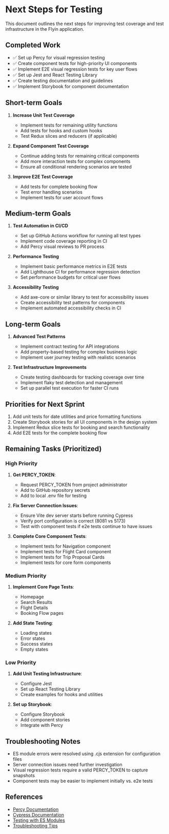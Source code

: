 # Next Steps for Testing

This document outlines the next steps for improving test coverage and test infrastructure in the Flyin application.

## Completed Work

- ✅ Set up Percy for visual regression testing
- ✅ Create component tests for high-priority UI components
- ✅ Implement E2E visual regression tests for key user flows
- ✅ Set up Jest and React Testing Library
- ✅ Create testing documentation and guidelines
- ✅ Implement Storybook for component documentation

## Short-term Goals

1. **Increase Unit Test Coverage**
   - Implement tests for remaining utility functions
   - Add tests for hooks and custom hooks
   - Test Redux slices and reducers (if applicable)

2. **Expand Component Test Coverage**
   - Continue adding tests for remaining critical components
   - Add more interaction tests for complex components
   - Ensure all conditional rendering scenarios are tested

3. **Improve E2E Test Coverage**
   - Add tests for complete booking flow
   - Test error handling scenarios
   - Implement tests for user account flows

## Medium-term Goals

1. **Test Automation in CI/CD**
   - Set up GitHub Actions workflow for running all test types
   - Implement code coverage reporting in CI
   - Add Percy visual reviews to PR process

2. **Performance Testing**
   - Implement basic performance metrics in E2E tests
   - Add Lighthouse CI for performance regression detection
   - Set performance budgets for critical user flows

3. **Accessibility Testing**
   - Add axe-core or similar library to test for accessibility issues
   - Create accessibility test patterns for components
   - Implement automated accessibility checks in CI

## Long-term Goals

1. **Advanced Test Patterns**
   - Implement contract testing for API integrations
   - Add property-based testing for complex business logic
   - Implement user journey testing with realistic scenarios

2. **Test Infrastructure Improvements**
   - Create testing dashboards for tracking coverage over time
   - Implement flaky test detection and management
   - Set up parallel test execution for faster CI runs

## Priorities for Next Sprint

1. Add unit tests for date utilities and price formatting functions
2. Create Storybook stories for all UI components in the design system
3. Implement Redux slice tests for booking and search functionality
4. Add E2E tests for the complete booking flow

## Remaining Tasks (Prioritized)

### High Priority
1. **Get PERCY_TOKEN**: 
   - Request PERCY_TOKEN from project administrator
   - Add to GitHub repository secrets
   - Add to local .env file for testing

2. **Fix Server Connection Issues**:
   - Ensure Vite dev server starts before running Cypress
   - Verify port configuration is correct (8081 vs 5173)
   - Test with component tests if e2e tests continue to have issues

3. **Complete Core Component Tests**:
   - Implement tests for Navigation component
   - Implement tests for Flight Card component
   - Implement tests for Trip Proposal Cards
   - Implement tests for core form components

### Medium Priority
1. **Implement Core Page Tests**:
   - Homepage
   - Search Results
   - Flight Details
   - Booking Flow pages

2. **Add State Testing**:
   - Loading states
   - Error states
   - Success states
   - Empty states

### Low Priority
1. **Add Unit Testing Infrastructure**:
   - Configure Jest
   - Set up React Testing Library
   - Create examples for hooks and utilities

2. **Set up Storybook**:
   - Configure Storybook
   - Add component stories
   - Integrate with Percy

## Troubleshooting Notes
- ES module errors were resolved using .cjs extension for configuration files
- Server connection issues need further investigation
- Visual regression tests require a valid PERCY_TOKEN to capture snapshots
- Component tests may be easier to implement initially vs. e2e tests

## References
- [Percy Documentation](https://docs.percy.io)
- [Cypress Documentation](https://docs.cypress.io)
- [Testing with ES Modules](https://docs.cypress.io/guides/references/configuration#Node-version)
- [Troubleshooting Tips](./troubleshooting.md) 